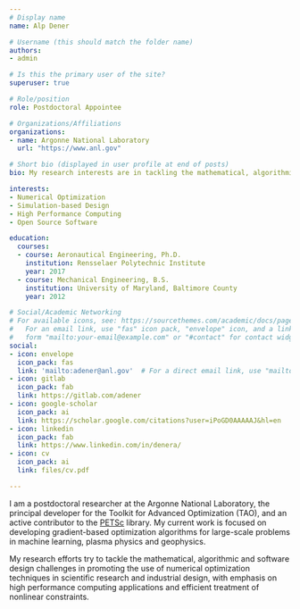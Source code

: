 ```yaml
---
# Display name
name: Alp Dener

# Username (this should match the folder name)
authors:
- admin

# Is this the primary user of the site?
superuser: true

# Role/position
role: Postdoctoral Appointee

# Organizations/Affiliations
organizations:
- name: Argonne National Laboratory
  url: "https://www.anl.gov"

# Short bio (displayed in user profile at end of posts)
bio: My research interests are in tackling the mathematical, algorithmic and software design challenges in proliferating the use of numerical optimization techniques in engineering research and industrial design.

interests:
- Numerical Optimization
- Simulation-based Design
- High Performance Computing
- Open Source Software

education:
  courses:
  - course: Aeronautical Engineering, Ph.D.
    institution: Rensselaer Polytechnic Institute
    year: 2017
  - course: Mechanical Engineering, B.S.
    institution: University of Maryland, Baltimore County
    year: 2012

# Social/Academic Networking
# For available icons, see: https://sourcethemes.com/academic/docs/page-builder/#icons
#   For an email link, use "fas" icon pack, "envelope" icon, and a link in the
#   form "mailto:your-email@example.com" or "#contact" for contact widget.
social:
- icon: envelope
  icon_pack: fas
  link: 'mailto:adener@anl.gov'  # For a direct email link, use "mailto:test@example.org".
- icon: gitlab
  icon_pack: fab
  link: https://gitlab.com/adener
- icon: google-scholar
  icon_pack: ai
  link: https://scholar.google.com/citations?user=iPoGD0AAAAAJ&hl=en
- icon: linkedin
  icon_pack: fab
  link: https://www.linkedin.com/in/denera/
- icon: cv
  icon_pack: ai
  link: files/cv.pdf

---
```


I am a postdoctoral researcher at the Argonne National Laboratory, the principal developer for the Toolkit for Advanced 
Optimization (TAO), and an active contributor to the [PETSc](https://www.mcs.anl.gov/petsc/) library. My current 
work is focused on developing gradient-based optimization algorithms for large-scale problems in machine learning, 
plasma physics and geophysics.

My research efforts try to tackle the mathematical, algorithmic and software design challenges in promoting the use of 
numerical optimization techniques in scientific research and industrial design, with emphasis on high performance 
computing applications and efficient treatment of nonlinear constraints.

